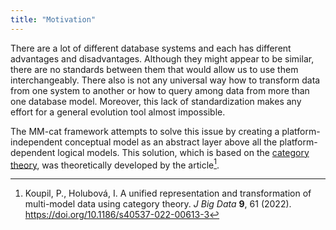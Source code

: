 ```yaml
---
title: "Motivation"
---
```


There are a lot of different database systems and each has different advantages and disadvantages. Although they might appear to be similar, there are no standards between them that would allow us to use them interchangeably. There also is not any universal way how to transform data from one system to another or how to query among data from more than one database model. Moreover, this lack of standardization makes any effort for a general evolution tool almost impossible.

The MM-cat framework attempts to solve this issue by creating a platform-independent conceptual model as an abstract layer above all the platform-dependent logical models. This solution, which is based on the [category theory](theoreticalBackground/categoryTheory.md), was theoretically developed by the article[^article].



[^article]: Koupil, P., Holubová, I. A unified representation and transformation of multi-model data using category theory. *J Big Data* **9**, 61 (2022). https://doi.org/10.1186/s40537-022-00613-3